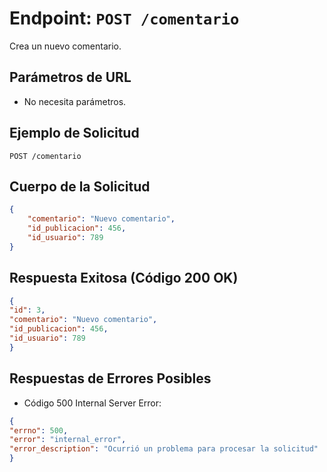 # Endpoint: `POST /comentario`

Crea un nuevo comentario.

## Parámetros de URL
- No necesita parámetros.

## Ejemplo de Solicitud
```http
POST /comentario
```

## Cuerpo de la Solicitud
```json
{
    "comentario": "Nuevo comentario",
    "id_publicacion": 456,
    "id_usuario": 789
}
```
## Respuesta Exitosa (Código 200 OK)
```json
{
"id": 3,
"comentario": "Nuevo comentario",
"id_publicacion": 456,
"id_usuario": 789
}
```

## Respuestas de Errores Posibles
- Código 500 Internal Server Error:
```json
{
"errno": 500,
"error": "internal_error",
"error_description": "Ocurrió un problema para procesar la solicitud"
}
```